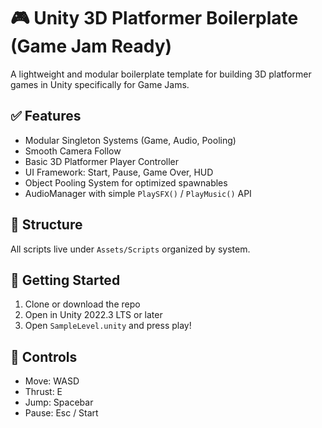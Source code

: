 # 🎮 Unity 3D Platformer Boilerplate (Game Jam Ready)

A lightweight and modular boilerplate template for building 3D platformer games in Unity specifically for Game Jams.

## ✅ Features

- Modular Singleton Systems (Game, Audio, Pooling)
- Smooth Camera Follow
- Basic 3D Platformer Player Controller
- UI Framework: Start, Pause, Game Over, HUD
- Object Pooling System for optimized spawnables
- AudioManager with simple `PlaySFX()` / `PlayMusic()` API

## 📂 Structure

All scripts live under `Assets/Scripts` organized by system.

## 🚀 Getting Started

1. Clone or download the repo
2. Open in Unity 2022.3 LTS or later
3. Open `SampleLevel.unity` and press play!

## 🔧 Controls

- Move: WASD
- Thrust: E
- Jump: Spacebar
- Pause: Esc / Start

